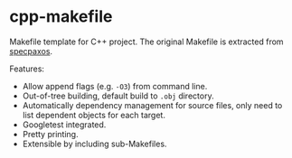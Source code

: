 # cpp-makefile

Makefile template for C++ project. The original Makefile is extracted from [specpaxos].

[specpaxos]: https://github.com/UWSysLab/specpaxos/blob/master/Makefile

Features:
* Allow append flags (e.g. `-O3`) from command line.
* Out-of-tree building, default build to `.obj` directory.
* Automatically dependency management for source files, only need to list dependent objects for each target.
* Googletest integrated.
* Pretty printing.
* Extensible by including sub-Makefiles.
